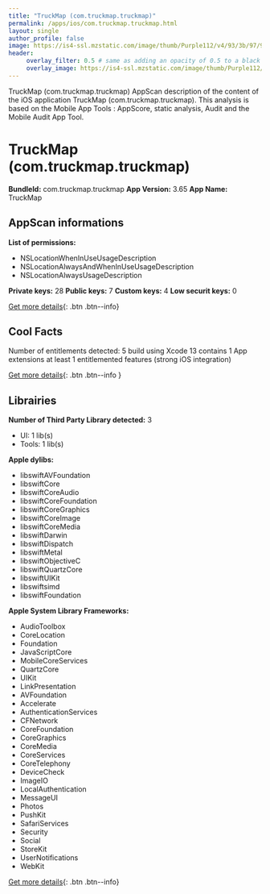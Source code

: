 ```yaml
---
title: "TruckMap (com.truckmap.truckmap)"
permalink: /apps/ios/com.truckmap.truckmap.html
layout: single
author_profile: false
image: https://is4-ssl.mzstatic.com/image/thumb/Purple112/v4/93/3b/97/933b9756-6838-9273-6c51-262895288968/app-icon-prod-0-0-1x_U007emarketing-0-0-0-5-0-0-sRGB-0-0-0-GLES2_U002c0-512MB-85-220-0-0.png/512x512bb.jpg
header: 
     overlay_filter: 0.5 # same as adding an opacity of 0.5 to a black background
     overlay_image: https://is4-ssl.mzstatic.com/image/thumb/Purple112/v4/93/3b/97/933b9756-6838-9273-6c51-262895288968/app-icon-prod-0-0-1x_U007emarketing-0-0-0-5-0-0-sRGB-0-0-0-GLES2_U002c0-512MB-85-220-0-0.png/512x512bb.jpg
---
```

TruckMap (com.truckmap.truckmap) AppScan description of the content of the iOS application TruckMap (com.truckmap.truckmap). This analysis is based on the Mobile App Tools : AppScore, static analysis, Audit and the Mobile Audit App Tool.

# TruckMap (com.truckmap.truckmap)

**BundleId:** com.truckmap.truckmap
**App Version:** 3.65
**App Name:** TruckMap


## AppScan informations 

**List of permissions:** 
- NSLocationWhenInUseUsageDescription
- NSLocationAlwaysAndWhenInUseUsageDescription
- NSLocationAlwaysUsageDescription
  
  
**Private keys:** 28
**Public keys:** 7
**Custom keys:** 4
**Low securit keys:** 0
  
[Get more details](/pricing.html){: .btn .btn--info}

## Cool Facts

Number of entitlements detected: 5
build using Xcode 13
contains 1 App extensions
at least 1 entitlemented features (strong iOS integration)
  
[Get more details](/pricing.html){: .btn .btn--info }

## Librairies 
**Number of Third Party Library detected:** 3
- UI: 1 lib(s)
- Tools: 1 lib(s)


**Apple dylibs:**
- libswiftAVFoundation
- libswiftCore
- libswiftCoreAudio
- libswiftCoreFoundation
- libswiftCoreGraphics
- libswiftCoreImage
- libswiftCoreMedia
- libswiftDarwin
- libswiftDispatch
- libswiftMetal
- libswiftObjectiveC
- libswiftQuartzCore
- libswiftUIKit
- libswiftsimd
- libswiftFoundation


**Apple System Library Frameworks:**
- AudioToolbox
- CoreLocation
- Foundation
- JavaScriptCore
- MobileCoreServices
- QuartzCore
- UIKit
- LinkPresentation
- AVFoundation
- Accelerate
- AuthenticationServices
- CFNetwork
- CoreFoundation
- CoreGraphics
- CoreMedia
- CoreServices
- CoreTelephony
- DeviceCheck
- ImageIO
- LocalAuthentication
- MessageUI
- Photos
- PushKit
- SafariServices
- Security
- Social
- StoreKit
- UserNotifications
- WebKit


  
[Get more details](/pricing.html){: .btn .btn--info}


